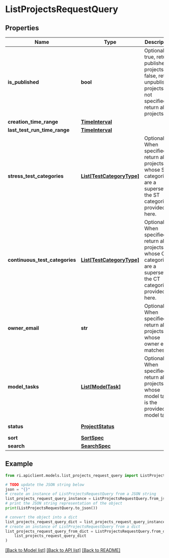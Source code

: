 # ListProjectsRequestQuery


## Properties

Name | Type | Description | Notes
------------ | ------------- | ------------- | -------------
**is_published** | **bool** | Optional: If true, return published projects. If false, return unpublished projects. If not specified, return all projects. | [optional] 
**creation_time_range** | [**TimeInterval**](TimeInterval.md) |  | [optional] 
**last_test_run_time_range** | [**TimeInterval**](TimeInterval.md) |  | [optional] 
**stress_test_categories** | [**List[TestCategoryType]**](TestCategoryType.md) | Optional: When specified, return all projects whose ST categories are a superset of the ST categories provided here. | [optional] 
**continuous_test_categories** | [**List[TestCategoryType]**](TestCategoryType.md) | Optional: When specified, return all projects whose CT categories are a superset of the CT categories provided here. | [optional] 
**owner_email** | **str** | Optional: When specified, return all projects whose owner email matches. | [optional] 
**model_tasks** | [**List[ModelTask]**](ModelTask.md) | Optional: When specified, return all projects whose model task is the provided model task. | [optional] 
**status** | [**ProjectStatus**](ProjectStatus.md) |  | [optional] [default to ProjectStatus.UNSPECIFIED]
**sort** | [**SortSpec**](SortSpec.md) |  | [optional] 
**search** | [**SearchSpec**](SearchSpec.md) |  | [optional] 

## Example

```python
from ri.apiclient.models.list_projects_request_query import ListProjectsRequestQuery

# TODO update the JSON string below
json = "{}"
# create an instance of ListProjectsRequestQuery from a JSON string
list_projects_request_query_instance = ListProjectsRequestQuery.from_json(json)
# print the JSON string representation of the object
print(ListProjectsRequestQuery.to_json())

# convert the object into a dict
list_projects_request_query_dict = list_projects_request_query_instance.to_dict()
# create an instance of ListProjectsRequestQuery from a dict
list_projects_request_query_from_dict = ListProjectsRequestQuery.from_dict(
    list_projects_request_query_dict
)
```
[[Back to Model list]](../README.md#documentation-for-models) [[Back to API list]](../README.md#documentation-for-api-endpoints) [[Back to README]](../README.md)

